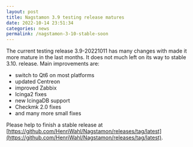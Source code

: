 ```yaml
---
layout: post
title: Nagstamon 3.9 testing release matures 
date: 2022-10-14 23:51:34
categories: news
permalink: /nagstamon-3-10-stable-soon
---
```


The current testing release 3.9-20221011 has many changes with made it more mature in the last months.
It does not much left on its way to stable 3.10. release.
Main improvements are:

- switch to Qt6 on most platforms
- updated Centreon
- improved Zabbix
- Icinga2 fixes
- new IcingaDB support
- Checkmk 2.0 fixes
- and many more small fixes

Please help to finish a stable release at [https://github.com/HenriWahl/Nagstamon/releases/tag/latest](https://github.com/HenriWahl/Nagstamon/releases/tag/latest).
